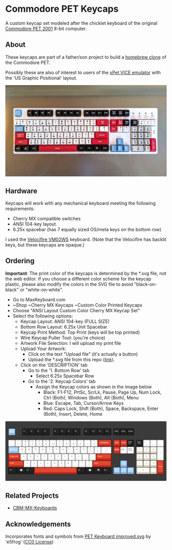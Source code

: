# Commodore PET Keycaps
A custom keycap set modeled after the chicklet keyboard of the original [Commodore PET 2001](https://en.wikipedia.org/wiki/Commodore_PET) 8-bit computer.

## About
These keycaps are part of a father/son project to build a [homebrew clone](https://github.com/DLehenbauer/commodore-pet-clone) of the Commodore PET.

Possibly these are also of interest to users of the [xPet VICE emulator](https://vice-emu.sourceforge.io/) with the 'US Graphic Positional' layout.

[![finished image](assets/finished-preview.jpg)](assets/finished-full.jpg)

## Hardware
Keycaps will work with any mechanical keyboard meeting the following requirements:
* Cherry MX compatible switches
* ANSI 104-key layout.
* 6.25x spacebar (has 7 equally sized OS/meta keys on the bottom row)

I used the [Velocifire VM02WS](https://smile.amazon.com/gp/product/B08L8QSTLY) keyboard.  (Note that the Velocifire has backlit keys, but these keycaps are opaque.)

## Ordering
**Important**: The print color of the keycaps is determined by the *.svg file, not the web editor.  If you choose a different color scheme for the keycap plastic, please also modify the colors in the SVG file to avoid "black-on-black" or "white-on-white".

* Go to MaxKeyboard.com
* ~Shop ~Cherry MX Keycaps ~Custom Color Printed Keycaps
* Choose "ANSI Layout Custom Color Cherry MX Keycap Set"
* Select the following options:
    * Keycap Layout: ANSI 104-key (FULL SIZE)
    * Bottom Row Layout: 6.25x Unit Spacebar
    * Keycap Print Method: Top Print (keys will be top printed)
    * Wire Keycap Puller Tool: (you're choice)
    * Artwork File Selection: I will upload my print file
    * Upload Your Artwork:
        * Click on the text "Upload file" (it's actually a button)
        * Upload the *.svg file from this repo ([link](https://raw.githubusercontent.com/DLehenbauer/commodore-pet-keycaps/main/MaxKeyboard/MAX_104_6.25_ANSI_COLOR_TOP_PRINT_07_2019.svg)).
    * Click on the 'DESCRIPTION' tab
        * Go to the '1. Bottom Row' tab
            * Select 6.25x Spacebar Row
        * Go to the '2. Keycap Colors' tab
            * Assign the Keycap colors as shown in the image below
               * Black: F1-F12, PrtSc, ScrLk, Pause, Page Up, Num Lock, Ctrl (Both), Windows (Both), Alt (Both), Menu
               * Blue: Escape, Tab, Cursor/Arrow Keys
               * Red: Caps Lock, Shift (Both), Space, Backspace, Enter (Both), Insert, Delete, Home
            
![Keycap Colors](https://github.com/DLehenbauer/commodore-pet-keycaps/blob/main/MaxKeyboard/Keycap-Colors.png)

## Related Projects
* [CBM-MX-Keyboards](https://github.com/sjgray/CBM-MX-Keyboards)

## Acknowledgements
Incorporates fonts and symbols from [PET Keyboard improved.svg](https://commons.wikimedia.org/wiki/File:PET_Keyboard_improved.svg) by 'e5frog' ([CC0 License](https://creativecommons.org/publicdomain/zero/1.0/))
